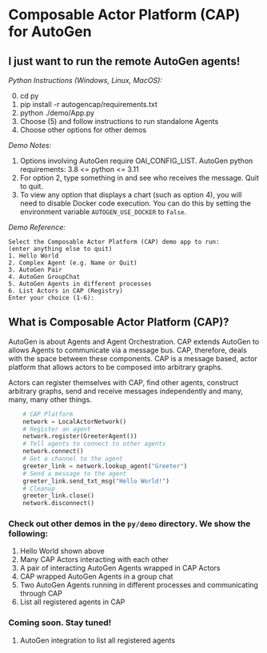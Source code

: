 # Composable Actor Platform (CAP) for AutoGen

## I just want to run the remote AutoGen agents!
*Python Instructions (Windows, Linux, MacOS):*

0) cd py
1) pip install -r autogencap/requirements.txt
2) python ./demo/App.py
3) Choose (5) and follow instructions to run standalone Agents
4) Choose other options for other demos

*Demo Notes:*
1) Options involving AutoGen require OAI_CONFIG_LIST.
   AutoGen python requirements: 3.8 <= python <= 3.11
2) For option 2, type something in and see who receives the message.  Quit to quit.
3) To view any option that displays a chart (such as option 4), you will need to disable Docker code execution. You can do this by setting the environment variable `AUTOGEN_USE_DOCKER` to `False`.

*Demo Reference:*
```
Select the Composable Actor Platform (CAP) demo app to run:
(enter anything else to quit)
1. Hello World
2. Complex Agent (e.g. Name or Quit)
3. AutoGen Pair
4. AutoGen GroupChat
5. AutoGen Agents in different processes
6. List Actors in CAP (Registry)
Enter your choice (1-6):
```

## What is Composable Actor Platform (CAP)?
AutoGen is about Agents and Agent Orchestration.  CAP extends AutoGen to allows Agents to communicate via a message bus.  CAP, therefore, deals with the space between these components.  CAP is a message based, actor platform that allows actors to be composed into arbitrary graphs.

Actors can register themselves with CAP, find other agents, construct arbitrary graphs, send and receive messages independently and many, many, many other things.
```python
    # CAP Platform
    network = LocalActorNetwork()
    # Register an agent
    network.register(GreeterAgent())
    # Tell agents to connect to other agents
    network.connect()
    # Get a channel to the agent
    greeter_link = network.lookup_agent("Greeter")
    # Send a message to the agent
    greeter_link.send_txt_msg("Hello World!")
    # Cleanup
    greeter_link.close()
    network.disconnect()
```
### Check out other demos in the `py/demo` directory.  We show the following: ###
1) Hello World shown above
2) Many CAP Actors interacting with each other
3) A pair of interacting AutoGen Agents wrapped in CAP Actors
4) CAP wrapped AutoGen Agents in a group chat
5) Two AutoGen Agents running in different processes and communicating through CAP
6) List all registered agents in CAP
### Coming soon. Stay tuned! ###
1) AutoGen integration to list all registered agents
